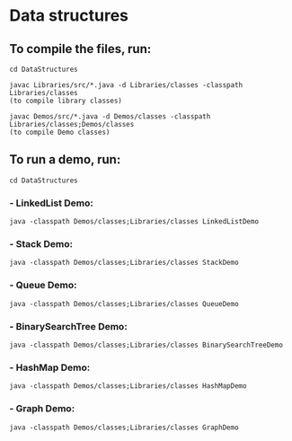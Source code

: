 # Data structures

## To compile the files, run:

```
cd DataStructures

javac Libraries/src/*.java -d Libraries/classes -classpath Libraries/classes
(to compile library classes)

javac Demos/src/*.java -d Demos/classes -classpath Libraries/classes;Demos/classes
(to compile Demo classes)
```

## To run a demo, run:

```
cd DataStructures
```

### - LinkedList Demo:

```
java -classpath Demos/classes;Libraries/classes LinkedListDemo
```

### - Stack Demo:

```
java -classpath Demos/classes;Libraries/classes StackDemo
```

### - Queue Demo:

```
java -classpath Demos/classes;Libraries/classes QueueDemo
```

### - BinarySearchTree Demo:

```
java -classpath Demos/classes;Libraries/classes BinarySearchTreeDemo
```

### - HashMap Demo:

```
java -classpath Demos/classes;Libraries/classes HashMapDemo
```

### - Graph Demo:

```
java -classpath Demos/classes;Libraries/classes GraphDemo
```
